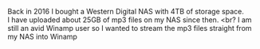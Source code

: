 Back in 2016 I bought a Western Digital NAS with 4TB of storage space. <br>
I have uploaded about 25GB of mp3 files on my NAS since then. <br?
I am still an avid Winamp user so I wanted to stream the mp3 files straight from my NAS into Winamp <br>
